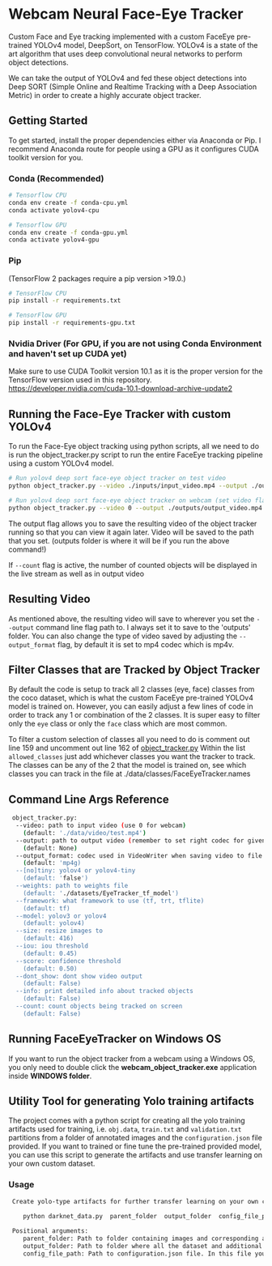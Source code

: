 # Webcam Neural Face-Eye Tracker 

Custom Face and Eye tracking implemented with a custom FaceEye pre-trained YOLOv4 model, DeepSort, on TensorFlow. YOLOv4 is a state of the art algorithm that uses deep convolutional neural networks to perform object detections. 

We can take the output of YOLOv4 and fed these object detections into Deep SORT (Simple Online and Realtime Tracking with a Deep Association Metric) in order to create a highly accurate object tracker.

## Getting Started
To get started, install the proper dependencies either via Anaconda or Pip. I recommend Anaconda route for people using a GPU as it configures CUDA toolkit version for you.

### Conda (Recommended)

```bash
# Tensorflow CPU
conda env create -f conda-cpu.yml
conda activate yolov4-cpu

# Tensorflow GPU
conda env create -f conda-gpu.yml
conda activate yolov4-gpu
```

### Pip
(TensorFlow 2 packages require a pip version >19.0.)
```bash
# TensorFlow CPU
pip install -r requirements.txt

# TensorFlow GPU
pip install -r requirements-gpu.txt
```
### Nvidia Driver (For GPU, if you are not using Conda Environment and haven't set up CUDA yet)
Make sure to use CUDA Toolkit version 10.1 as it is the proper version for the TensorFlow version used in this repository.
https://developer.nvidia.com/cuda-10.1-download-archive-update2

## Running the Face-Eye Tracker with custom YOLOv4
To run the Face-Eye object tracking using python scripts, all we need to do is run the object_tracker.py script to run the entire FaceEye tracking pipeline  using a custom YOLOv4 model.
```bash
# Run yolov4 deep sort face-eye object tracker on test video 
python object_tracker.py --video ./inputs/input_video.mp4 --output ./outputs/output_video.mp4 --output_format mp4v --count True

# Run yolov4 deep sort face-eye object tracker on webcam (set video flag to 0)
python object_tracker.py --video 0 --output ./outputs/output_video.mp4.mp4 --output_format mp4v --count True

```
The output flag allows you to save the resulting video of the object tracker running so that you can view it again later. Video will be saved to the path that you set. (outputs folder is where it will be if you run the above command!)

If ``--count`` flag is active, the number of counted objects will be displayed in the live stream as well as in output video

## Resulting Video
As mentioned above, the resulting video will save to wherever you set the ``--output`` command line flag path to. I always set it to save to the 'outputs' folder. You can also change the type of video saved by adjusting the ``--output_format`` flag, by default it is set to mp4 codec which is mp4v.

## Filter Classes that are Tracked by Object Tracker
By default the code is setup to track all 2 classes (eye, face) classes from the coco dataset, which is what the custom FaceEye pre-trained YOLOv4 model is trained on. However, you can easily adjust a few lines of code in order to track any 1 or combination of the 2 classes. It is super easy to filter only the ``eye`` class or only the ``face`` class which are most common.

To filter a custom selection of classes all you need to do is comment out line 159 and uncomment out line 162 of [object_tracker.py](https://github.com/theAIGuysCode/yolov4-deepsort/blob/master/object_tracker.py) Within the list ``allowed_classes`` just add whichever classes you want the tracker to track. The classes can be any of the 2 that the model is trained on, see which classes you can track in the file at ./data/classes/FaceEyeTracker.names

## Command Line Args Reference

```bash
 object_tracker.py:
  --video: path to input video (use 0 for webcam)
    (default: './data/video/test.mp4')
  --output: path to output video (remember to set right codec for given format. e.g. XVID for .avi)
    (default: None)
  --output_format: codec used in VideoWriter when saving video to file
    (default: 'mp4g)
  --[no]tiny: yolov4 or yolov4-tiny
    (default: 'false')
  --weights: path to weights file
    (default: './datasets/EyeTracker_tf_model')
  --framework: what framework to use (tf, trt, tflite)
    (default: tf)
  --model: yolov3 or yolov4
    (default: yolov4)
  --size: resize images to
    (default: 416)
  --iou: iou threshold
    (default: 0.45)
  --score: confidence threshold
    (default: 0.50)
  --dont_show: dont show video output
    (default: False)
  --info: print detailed info about tracked objects
    (default: False)
  --count: count objects being tracked on screen
    (default: False)
```

## Running FaceEyeTracker on Windows OS

If you want to run the object tracker from a webcam using a Windows OS, you only need to double click the **webcam_object_tracker.exe** application inside **WINDOWS folder**.

## Utility Tool for generating Yolo training artifacts

The project comes with a python script for creating all the yolo training artifacts used for training, i.e. ``obj.data``, ``train.txt`` and ``validation.txt`` partitions from a folder of annotated images and the ``configuration.json`` file provided.
If you want to trained or fine tune the pre-trained provided model, you can use this script to generate the artifacts and use transfer learning on your own custom dataset.

### Usage

```bash
 Create yolo-type artifacts for further transfer learning on your own custom dataset  
    
    python darknet_data.py  parent_folder  output_folder  config_file_path

 Positional arguments:
    parent_folder: Path to folder containing images and corresponding annotations in Yolo format
    output_folder: Path to folder where all the dataset and additional training artifacts will be stored
    config_file_path: Path to configuration.json file. In this file you configure the classes you will be used to train the yolo detector
